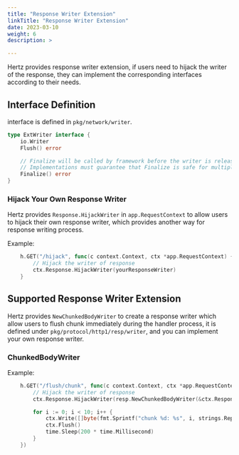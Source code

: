 ```yaml
---
title: "Response Writer Extension"
linkTitle: "Response Writer Extension"
date: 2023-03-10
weight: 6
description: >

---
```


Hertz provides response writer extension, if users need to hijack the writer of the response, they can implement the corresponding interfaces according to their needs.

## Interface Definition

interface is defined in `pkg/network/writer`.

```go
type ExtWriter interface {
	io.Writer
	Flush() error

	// Finalize will be called by framework before the writer is released.
	// Implementations must guarantee that Finalize is safe for multiple calls.
	Finalize() error
}
```

### Hijack Your Own Response Writer

Hertz provides `Response.HijackWriter` in `app.RequestContext` to allow users to hijack their own response writer, which provides another way for response writing process.

Example:

```go
	h.GET("/hijack", func(c context.Context, ctx *app.RequestContext) {
		// Hijack the writer of response
		ctx.Response.HijackWriter(yourResponseWriter)
	}
```

## Supported Response Writer Extension

Hertz provides `NewChunkedBodyWriter` to create a response writer which allow users to flush chunk immediately during the handler process, it is defined under `pkg/protocol/http1/resp/writer`, and you can implement your own response writer.

### ChunkedBodyWriter

Example:

```go
	h.GET("/flush/chunk", func(c context.Context, ctx *app.RequestContext) {
		// Hijack the writer of response
		ctx.Response.HijackWriter(resp.NewChunkedBodyWriter(&ctx.Response, ctx.GetWriter()))

		for i := 0; i < 10; i++ {
			ctx.Write([]byte(fmt.Sprintf("chunk %d: %s", i, strings.Repeat("hi~", i)))) // nolint: errcheck
			ctx.Flush()                                                                 // nolint: errcheck
			time.Sleep(200 * time.Millisecond)
		}
	})
```

